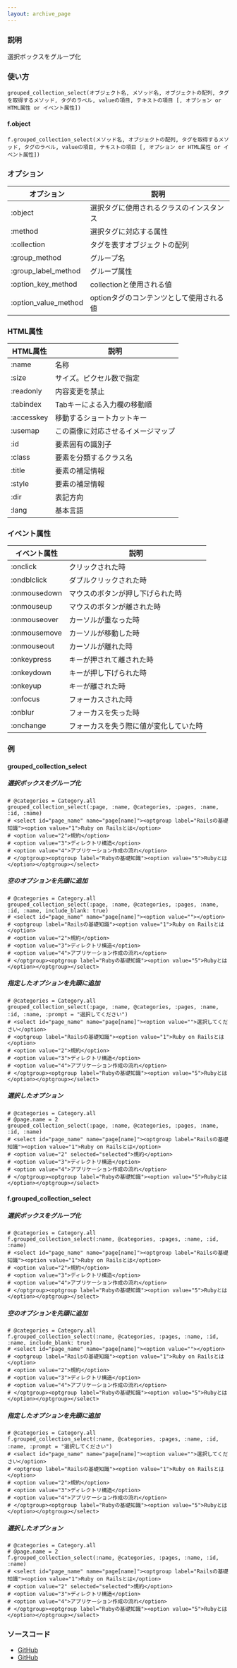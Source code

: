 ```yaml
---
layout: archive_page
---
```

### 説明
選択ボックスをグループ化

### 使い方
    grouped_collection_select(オブジェクト名, メソッド名, オブジェクトの配列, タグを取得するメソッド, タグのラベル, valueの項目, テキストの項目 [, オプション or HTML属性 or イベント属性])

#### f.object
    f.grouped_collection_select(メソッド名, オブジェクトの配列, タグを取得するメソッド, タグのラベル, valueの項目, テキストの項目 [, オプション or HTML属性 or イベント属性])

### オプション

オプション                | 説明
---------------------|------------------------
:object              | 選択タグに使用されるクラスのインスタンス
:method              | 選択タグに対応する属性
:collection          | タグを表すオブジェクトの配列
:group_method        | グループ名
:group_label_method  | グループ属性
:option_key_method   | collectionと使用される値
:option_value_method | optionタグのコンテンツとして使用される値

### HTML属性

HTML属性   | 説明
-----------|------------------
:name      | 名称
:size      | サイズ。ピクセル数で指定
:readonly  | 内容変更を禁止
:tabindex  | Tabキーによる入力欄の移動順
:accesskey | 移動するショートカットキー
:usemap    | この画像に対応させるイメージマップ
:id        | 要素固有の識別子
:class     | 要素を分類するクラス名
:title     | 要素の補足情報
:style     | 要素の補足情報
:dir       | 表記方向
:lang      | 基本言語

### イベント属性

イベント属性     | 説明
-------------|--------------------
:onclick     | クリックされた時
:ondblclick  | ダブルクリックされた時
:onmousedown | マウスのボタンが押し下げられた時
:onmouseup   | マウスのボタンが離された時
:onmouseover | カーソルが重なった時
:onmousemove | カーソルが移動した時
:onmouseout  | カーソルが離れた時
:onkeypress  | キーが押されて離された時
:onkeydown   | キーが押し下げられた時
:onkeyup     | キーが離された時
:onfocus     | フォーカスされた時
:onblur      | フォーカスを失った時
:onchange    | フォーカスを失う際に値が変化していた時

### 例
#### grouped_collection_select
##### 選択ボックスをグループ化
    # @categories = Category.all
    grouped_collection_select(:page, :name, @categories, :pages, :name, :id, :name)
    # <select id="page_name" name="page[name]"><optgroup label="Railsの基礎知識"><option value="1">Ruby on Railsとは</option>
    # <option value="2">規約</option>
    # <option value="3">ディレクトリ構造</option>
    # <option value="4">アプリケーション作成の流れ</option>
    # </optgroup><optgroup label="Rubyの基礎知識"><option value="5">Rubyとは</option></optgroup></select>

##### 空のオプションを先頭に追加
    # @categories = Category.all
    grouped_collection_select(:page, :name, @categories, :pages, :name, :id, :name, include_blank: true)
    # <select id="page_name" name="page[name]"><option value=""></option>
    # <optgroup label="Railsの基礎知識"><option value="1">Ruby on Railsとは</option>
    # <option value="2">規約</option>
    # <option value="3">ディレクトリ構造</option>
    # <option value="4">アプリケーション作成の流れ</option>
    # </optgroup><optgroup label="Rubyの基礎知識"><option value="5">Rubyとは</option></optgroup></select>

##### 指定したオプションを先頭に追加
    # @categories = Category.all
    grouped_collection_select(:page, :name, @categories, :pages, :name, :id, :name, :prompt = "選択してください")
    # <select id="page_name" name="page[name]"><option value="">選択してください</option>
    # <optgroup label="Railsの基礎知識"><option value="1">Ruby on Railsとは</option>
    # <option value="2">規約</option>
    # <option value="3">ディレクトリ構造</option>
    # <option value="4">アプリケーション作成の流れ</option>
    # </optgroup><optgroup label="Rubyの基礎知識"><option value="5">Rubyとは</option></optgroup></select>

##### 選択したオプション
    # @categories = Category.all
    # @page.name = 2
    grouped_collection_select(:page, :name, @categories, :pages, :name, :id, :name)
    # <select id="page_name" name="page[name]"><optgroup label="Railsの基礎知識"><option value="1">Ruby on Railsとは</option>
    # <option value="2" selected="selected">規約</option>
    # <option value="3">ディレクトリ構造</option>
    # <option value="4">アプリケーション作成の流れ</option>
    # </optgroup><optgroup label="Rubyの基礎知識"><option value="5">Rubyとは</option></optgroup></select>

#### f.grouped_collection_select
##### 選択ボックスをグループ化
    # @categories = Category.all
    f.grouped_collection_select(:name, @categories, :pages, :name, :id, :name)
    # <select id="page_name" name="page[name]"><optgroup label="Railsの基礎知識"><option value="1">Ruby on Railsとは</option>
    # <option value="2">規約</option>
    # <option value="3">ディレクトリ構造</option>
    # <option value="4">アプリケーション作成の流れ</option>
    # </optgroup><optgroup label="Rubyの基礎知識"><option value="5">Rubyとは</option></optgroup></select>

##### 空のオプションを先頭に追加
    # @categories = Category.all
    f.grouped_collection_select(:name, @categories, :pages, :name, :id, :name, include_blank: true)
    # <select id="page_name" name="page[name]"><option value=""></option>
    # <optgroup label="Railsの基礎知識"><option value="1">Ruby on Railsとは</option>
    # <option value="2">規約</option>
    # <option value="3">ディレクトリ構造</option>
    # <option value="4">アプリケーション作成の流れ</option>
    # </optgroup><optgroup label="Rubyの基礎知識"><option value="5">Rubyとは</option></optgroup></select>

##### 指定したオプションを先頭に追加
    # @categories = Category.all
    f.grouped_collection_select(:name, @categories, :pages, :name, :id, :name, :prompt = "選択してください")
    # <select id="page_name" name="page[name]"><option value="">選択してください</option>
    # <optgroup label="Railsの基礎知識"><option value="1">Ruby on Railsとは</option>
    # <option value="2">規約</option>
    # <option value="3">ディレクトリ構造</option>
    # <option value="4">アプリケーション作成の流れ</option>
    # </optgroup><optgroup label="Rubyの基礎知識"><option value="5">Rubyとは</option></optgroup></select>

##### 選択したオプション
    # @categories = Category.all
    # @page.name = 2
    f.grouped_collection_select(:name, @categories, :pages, :name, :id, :name)
    # <select id="page_name" name="page[name]"><optgroup label="Railsの基礎知識"><option value="1">Ruby on Railsとは</option>
    # <option value="2" selected="selected">規約</option>
    # <option value="3">ディレクトリ構造</option>
    # <option value="4">アプリケーション作成の流れ</option>
    # </optgroup><optgroup label="Rubyの基礎知識"><option value="5">Rubyとは</option></optgroup></select>

### ソースコード
* [GitHub](https://github.com/rails/rails/blob/ac30e389ecfa0e26e3d44c1eda8488ddf63b3ecc/actionview/lib/action_view/helpers/form_options_helper.rb#L263)
* [GitHub](https://github.com/rails/rails/blob/ac30e389ecfa0e26e3d44c1eda8488ddf63b3ecc/actionview/lib/action_view/helpers/form_options_helper.rb#L846)